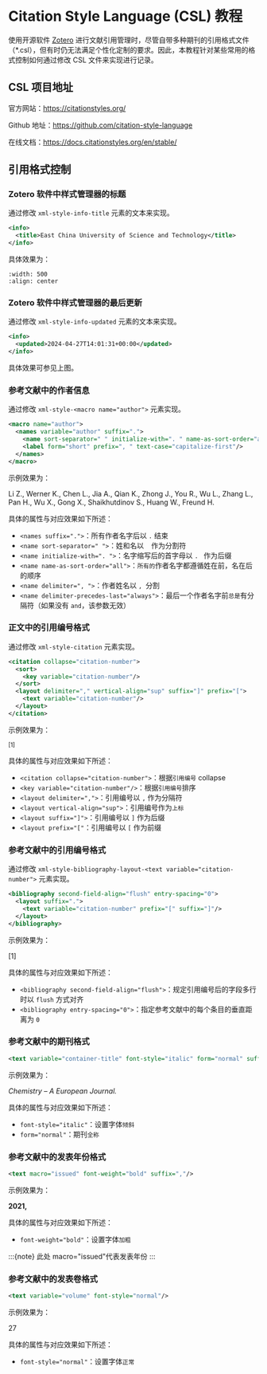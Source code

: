 # Citation Style Language (CSL) 教程

使用开源软件 [Zotero](https://www.zotero.org/) 进行文献引用管理时，尽管自带多种期刊的引用格式文件（\*.csl），但有时仍无法满足个性化定制的要求。因此，本教程针对某些常用的格式控制如何通过修改 CSL 文件来实现进行记录。

## CSL 项目地址

官方网站：https://citationstyles.org/

Github 地址：https://github.com/citation-style-language

在线文档：https://docs.citationstyles.org/en/stable/

## 引用格式控制

### Zotero 软件中样式管理器的标题

通过修改 `xml-style-info-title` 元素的文本来实现。

```xml
<info>
  <title>East China University of Science and Technology</title>
</info>
```

具体效果为：

```{image} csl1.png
:width: 500
:align: center
```

### Zotero 软件中样式管理器的最后更新

通过修改 `xml-style-info-updated` 元素的文本来实现。

```xml
<info>
  <updated>2024-04-27T14:01:31+00:00</updated>
</info>
```

具体效果可参见上图。

### 参考文献中的作者信息

通过修改 `xml-style-<macro name="author">` 元素实现。

```xml
<macro name="author">
  <names variable="author" suffix=".">
    <name sort-separator=" " initialize-with=". " name-as-sort-order="all" delimiter=", " delimiter-precedes-last="always"/>
    <label form="short" prefix=", " text-case="capitalize-first"/>
  </names>
</macro>
```

示例效果为：

Li Z., Werner K., Chen L., Jia A., Qian K., Zhong J., You R., Wu L., Zhang L., Pan H., Wu X., Gong X., Shaikhutdinov S., Huang W., Freund H.

具体的属性与对应效果如下所述：

- `<names suffix=".">`：所有作者名字后以 `.` 结束
- `<name sort-separator=" ">`：姓和名以 ` ` 作为分割符
- `<name initialize-with=". ">`：名字缩写后的首字母以 `. ` 作为后缀
- `<name name-as-sort-order="all">`：`所有的`作者名字都遵循姓在前，名在后的顺序
- `<name delimiter=", ">`：作者姓名以 `, `分割
- `<name delimiter-precedes-last="always">`：最后一个作者名字前`总是`有分隔符（如果没有 `and`，该参数无效）

### 正文中的引用编号格式

通过修改 `xml-style-citation` 元素实现。

```xml
<citation collapse="citation-number">
  <sort>
    <key variable="citation-number"/>
  </sort>
  <layout delimiter="," vertical-align="sup" suffix="]" prefix="[">
    <text variable="citation-number"/>
  </layout>
</citation>
```

示例效果为：

<sup>[1]</sup>

具体的属性与对应效果如下所述：

- `<citation collapse="citation-number">`：根据`引用编号` collapse
- `<key variable="citation-number"/>`：根据`引用编号`排序
- `<layout delimiter=",">`：引用编号以 `,` 作为分隔符
- `<layout vertical-align="sup">`：引用编号作为`上标`
- `<layout suffix="]">`：引用编号以 `]` 作为后缀
- `<layout prefix="["`：引用编号以 `[` 作为前缀

### 参考文献中的引用编号格式

通过修改 `xml-style-bibliography-layout-<text variable="citation-number">` 元素实现。

```xml
<bibliography second-field-align="flush" entry-spacing="0">
  <layout suffix=".">
    <text variable="citation-number" prefix="[" suffix="]"/>
  </layout>
</bibliography>
```

示例效果为：

[1]

具体的属性与对应效果如下所述：

- `<bibliography second-field-align="flush">`：规定引用编号后的字段多行时以 `flush` 方式对齐
- `<bibliography entry-spacing="0">`：指定参考文献中的每个条目的垂直距离为 `0`

### 参考文献中的期刊格式

```xml
<text variable="container-title" font-style="italic" form="normal" suffix="." />
```

示例效果为：

_Chemistry – A European Journal._

具体的属性与对应效果如下所述：

- `font-style="italic"`：设置字体`倾斜`
- `form="normal"`：期刊`全称`

### 参考文献中的发表年份格式

```xml
<text macro="issued" font-weight="bold" suffix=","/>
```

示例效果为：

**2021,**

具体的属性与对应效果如下所述：

- `font-weight="bold"`：设置字体`加粗`

:::{note}
此处 macro="issued"代表发表年份
:::

### 参考文献中的发表卷格式

```xml
<text variable="volume" font-style="normal"/>
```

示例效果为：

27

具体的属性与对应效果如下所述：

- `font-style="normal"`：设置字体`正常`

<!-- Li Z., Werner K., Chen L., Jia A., Qian K., Zhong J., You R., Wu L., Zhang L., Pan H., Wu X., Gong X., Shaikhutdinov S., Huang W., Freund H. Interaction of Hydrogen with Ceria: Hydroxylation, Reduction, and Hydride Formation on the Surface and in the Bulk. Chemistry – A European Journal. 2021, 27(16): 5268–5276. -->
